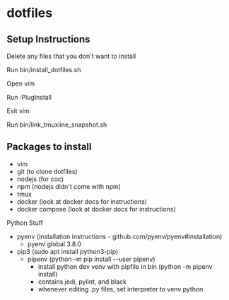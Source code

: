 # dotfiles

## Setup Instructions

Delete any files that you don't want to install

Run bin/install_dotfiles.sh

Open vim

Run :PlugInstall

Exit vim

Run bin/link_tmuxline_snapshot.sh


## Packages to install

- vim
- git (to clone dotfiles)
- nodejs (for coc)
- npm (nodejs didn't come with npm)
- tmux
- docker (look at docker docs for instructions)
- docker compose (look at docker docs for instructions)

Python Stuff
- pyenv (installation instructions - github.com/pyenv/pyenv#installation)
    - pyenv global 3.8.0
- pip3 (sudo apt install python3-pip)
    - pipenv (python -m pip install --user pipenv)
        - install python dev venv with pipfile in bin (python -m pipenv install)
        - contains jedi, pylint, and black
        - whenever editing .py files, set interpreter to venv python
